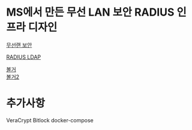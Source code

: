 # MS에서 만든 무선 LAN 보안 RADIUS 인프라 디자인
[무선랜 보안](https://learn.microsoft.com/ko-kr/security-updates/security/20214054)

[RADIUS LDAP](https://ldap.or.kr/radius%EC%99%80-ldap-1-radius-%EB%9E%80/)

[볼거](https://totori.tistory.com/489)  
[볼거2](https://blog.alyac.co.kr/76)

# 추가사항
VeraCrypt
Bitlock
docker-compose
